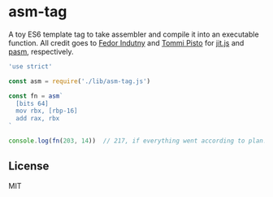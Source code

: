 # asm-tag

A toy ES6 template tag to take assembler and compile it into an executable function.
All credit goes to [Fedor Indutny](https://twitter.com/indutny) and [Tommi Pisto](https://twitter.com/tpisto) for
[jit.js](https://github.com/js-js/jit.js) and [pasm](https://github.com/tpisto/pasm), respectively.

```javascript
'use strict'

const asm = require('./lib/asm-tag.js')

const fn = asm`
  [bits 64]
  mov rbx, [rbp-16]
  add rax, rbx
`

console.log(fn(203, 14))  // 217, if everything went according to plan!
```

## License

MIT
